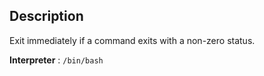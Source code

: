 ## Description
Exit immediately if a command exits with a non-zero status.


**Interpreter** : `/bin/bash`

